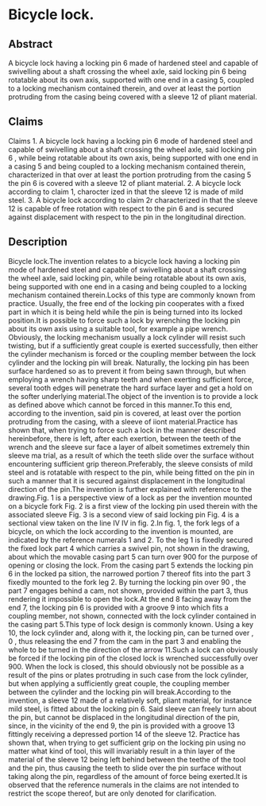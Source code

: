 # Bicycle lock.

## Abstract
A bicycle lock having a locking pin 6 made of hardened steel and capable of swivelling about a shaft crossing the wheel axle, said locking pin 6 being rotatable about its own axis, supported with one end in a casing 5, coupled to a locking mechanism contained therein, and over at least the portion protruding from the casing being covered with a sleeve 12 of pliant material.

## Claims
Claims 1. A bicycle lock having a locking pin 6 mode of hardened steel and capable of swivelling about a shaft crossing the wheel axle, said locking pin 6 , while being rotatable about its own axis, being supported with one end in a casing 5 and being coupled to a locking mechanism contained therein, characterized in that over at least the portion protruding from the casing 5 the pin 6 is covered with a sleeve 12 of pliant material. 2. A bicycle lock according to claim 1, charocter ized in that the sleeve 12 is made of mild steel. 3. A bicycle lock according to claim 2r characterized in that the sleeve 12 is capable of free rotation with respect to the pin 6 and is secured against displacement with respect to the pin in the longitudinal direction.

## Description
Bicycle lock.The invention relates to a bicycle lock having a locking pin mode of hardened steel and capable of swivelling about a shaft crossing the wheel axle, said locking pin, while being rotatable about its own axis, being supported with one end in a casing and being coupled to a locking mechanism contained therein.Locks of this type are commonly known from practice. Usually, the free end of the locking pin cooperates with a fixed part in which it is being held while the pin is being turned into its locked position.It is possible to force such a lock by wrenching the locking pin about its own axis using a suitable tool, for example a pipe wrench. Obviously, the locking mechanism usually a lock cylinder will resist such twisting, but if a sufficiently great couple is exerted successfully, then either the cylinder mechanism is forced or the coupling member between the lock cylinder and the locking pin will break. Naturally, the locking pin has been surface hardened so as to prevent it from being sawn through, but when employing a wrench having sharp teeth and when exerting sufficient force, several tooth edges will penetrate the hard surface layer and get a hold on the softer underlying material.The object of the invention is to provide a lock as defined above which cannot be forced in this manner.To this end, according to the invention, said pin is covered, at least over the portion protruding from the casing, with a sleeve of iiont material.Practice has shown that, when trying to force such a lock in the manner described hereinbefore, there is left, after each exertion, between the teeth of the wrench and the sleeve sur face a layer of albeit sometimes extremely thin sleeve ma trial, as a result of which the teeth slide over the surface without encountering sufficient grip thereon.Preferably, the sleeve consists of mild steel and is rotatable with respect to the pin, while being fitted on the pin in such a manner that it is secured against displacement in the longitudinal direction of the pin.The invention is further explained with reference to the drawing.Fig. 1 is a perspective view of a lock as per the invention mounted on a bicycle fork Fig. 2 is a first view of the locking pin used therein with the associated sleeve Fig. 3 is a second view of said locking pin Fig. 4 is a sectional view taken on the line IV IV in fig. 2.In fig. 1, the fork legs of a bicycle, on which the lock according to the invention is mounted, are indicated by the reference numerals 1 and 2. To the leg 1 is fixedly secured the fixed lock part 4 which carries a swivel pin, not shown in the drawing, about which the movable casing part 5 can turn over 900 for the purpose of opening or closing the lock. From the casing part 5 extends the locking pin 6 in the locked pa sition, the narrowed portion 7 thereof fits into the part 3 fixedly mounted to the fork leg 2. By turning the locking pin over 90 , the part 7 engages behind a cam, not shown, provided within the part 3, thus rendering it impossible to open the lock.At the end 8 facing away from the end 7, the locking pin 6 is provided with a groove 9 into which fits a coupling member, not shown, connected with the lock cylinder contained in the casing part 5.This type of lock design is commonly known. Using a key 10, the lock cylinder and, along with it, the locking pin, can be turned over , 0 , thus releasing the end 7 from the cam in the part 3 and enabling the whole to be turned in the direction of the arrow 11.Such a lock can obviously be forced if the locking pin of the closed lock is wrenched successfully over 900. When the lock is closed, this should obviously not be possible as a result of the pins or plates protruding in such case from the lock cylinder, but when applying a sufficiently great couple, the coupling member between the cylinder and the locking pin will break.According to the invention, a sleeve 12 made of a relatively soft, pliant material, for instance mild steel, is fitted about the locking pin 6. Said sleeve can freely turn about the pin, but cannot be displaced in the longitudinal direction of the pin, since, in the vicinity of the end 9, the pin is provided with a groove 13 fittingly receiving a depressed portion 14 of the sleeve 12. Practice has shown that, when trying to get sufficient grip on the locking pin using no matter what kind of tool, this will invariably result in a thin layer of the material of the sleeve 12 being left behind between the teethe of the tool and the pin, thus causing the teeth to slide over the pin surface without taking along the pin, regardless of the amount of force being exerted.It is observed that the reference numerals in the claims are not intended to restrict the scope thereof, but are only denoted for clarification.